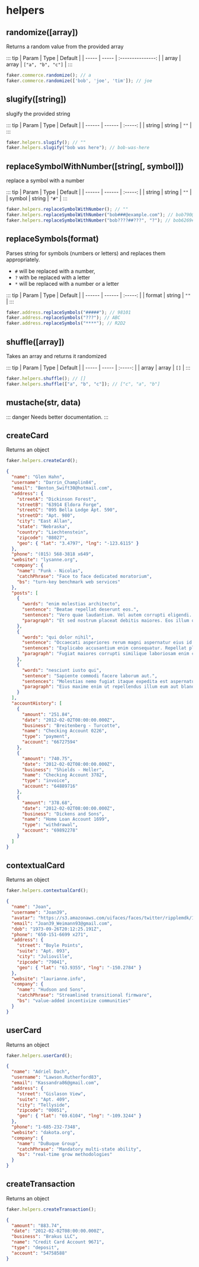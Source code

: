 # helpers

## randomize([array])

Returns a random value from the provided array

::: tip
| Param | Type  |      Default      |
| ----- | ----- | :---------------: |
| array | array | `["a", "b", "c"]` |
:::

```js
faker.commerce.randomize(); // a
faker.commerce.randomize(['bob', 'joe', 'tim']); // joe
```

## slugify([string])

slugify the provided string

::: tip
| Param  | Type   | Default |
| ------ | ------ | :-----: |
| string | string |  `""`   |
:::

```js
faker.helpers.slugify(); // ""
faker.helpers.slugify("bob was here"); // bob-was-here
```


## replaceSymbolWithNumber([string[, symbol]])

replace a symbol with a number

::: tip
| Param  | Type   | Default |
| ------ | ------ | :-----: |
| string | string |  `""`   |
| symbol | string |  `"#"`  |
:::

```js
faker.helpers.replaceSymbolWithNumber(); // ""
faker.helpers.replaceSymbolWithNumber("bob###@example.com"); // bob790@example.com 
faker.helpers.replaceSymbolWithNumber("bob????##???", "?"); // bob6269##849
```

## replaceSymbols(format)

Parses string for symbols (numbers or letters) and replaces them appropriately.

- `#` will be replaced with a number,
- `?` with be replaced with a letter
- `*` will be replaced with a number or a letter

::: tip
| Param  | Type   | Default |
| ------ | ------ | :-----: |
| format | string |  `""`   |
:::

```js
faker.address.replaceSymbols("#####"); // 98101
faker.address.replaceSymbols("???"); // ABC
faker.address.replaceSymbols("****"); // R2D2
```

## shuffle([array])

Takes an array and returns it randomized

::: tip
| Param | Type  | Default |
| ----- | ----- | :-----: |
| array | array |  `[]`   |
:::

```js
faker.helpers.shuffle(); // []
faker.helpers.shuffle(["a", "b", "c"]); // ["c", "a", "b"]
```

## mustache(str, data)

::: danger
Needs better documentation.
:::

## createCard

Returns an object

```js
faker.helpers.createCard();
```

```json
{
  "name": "Glen Hahn",
  "username": "Darrin_Champlin84",
  "email": "Benton_Swift30@hotmail.com",
  "address": {
    "streetA": "Dickinson Forest",
    "streetB": "63914 Eldora Forge",
    "streetC": "095 Bella Lodge Apt. 590",
    "streetD": "Apt. 980",
    "city": "East Allan",
    "state": "Nebraska",
    "country": "Liechtenstein",
    "zipcode": "08027",
    "geo": { "lat": "3.4797", "lng": "-123.6115" }
  },
  "phone": "(015) 568-3818 x649",
  "website": "lysanne.org",
  "company": {
    "name": "Funk - Nicolas",
    "catchPhrase": "Face to face dedicated moratorium",
    "bs": "turn-key benchmark web services"
  },
  "posts": [
    {
      "words": "enim molestias architecto",
      "sentence": "Beatae repellat deserunt eos.",
      "sentences": "Vero quae laudantium. Vel autem corrupti eligendi. Reiciendis itaque delectus deserunt ea error molestiae aperiam.",
      "paragraph": "Et sed nostrum placeat debitis maiores. Eos illum qui qui necessitatibus. Officiis a quisquam labore."
    },
    {
      "words": "qui dolor nihil",
      "sentence": "Occaecati asperiores rerum magni aspernatur eius id officiis.",
      "sentences": "Explicabo accusantium enim consequatur. Repellat placeat hic facere natus sint velit eligendi est distinctio.",
      "paragraph": "Fugiat maiores corrupti similique laboriosam enim culpa maiores velit. Distinctio consequatur illo commodi fuga quo repellendus. Nihil sequi dolor non. Nihil et blanditiis rerum cupiditate est et facilis aliquam."
    },
    {
      "words": "nesciunt iusto qui",
      "sentence": "Sapiente commodi facere laborum aut.",
      "sentences": "Molestias nemo fugiat itaque expedita est aspernatur praesentium explicabo repellat. Ea incidunt quia sint cupiditate saepe et tempora. Autem doloribus dolor eius omnis dolor. Eos laborum nesciunt iste rem placeat ut autem. Commodi error est non sapiente a.",
      "paragraph": "Eius maxime enim ut repellendus illum eum aut blanditiis. Quaerat qui omnis ab qui ipsum sint. Officiis iste neque ab qui dolor doloremque rerum quos sed."
    }
  ],
  "accountHistory": [
    {
      "amount": "251.84",
      "date": "2012-02-02T08:00:00.000Z",
      "business": "Breitenberg - Turcotte",
      "name": "Checking Account 0226",
      "type": "payment",
      "account": "66727594"
    },
    {
      "amount": "740.75",
      "date": "2012-02-02T08:00:00.000Z",
      "business": "Shields - Heller",
      "name": "Checking Account 3782",
      "type": "invoice",
      "account": "64889716"
    },
    {
      "amount": "378.68",
      "date": "2012-02-02T08:00:00.000Z",
      "business": "Dickens and Sons",
      "name": "Home Loan Account 1699",
      "type": "withdrawal",
      "account": "69892278"
    }
  ]
}
```

## contextualCard

Returns an object

```js
faker.helpers.contextualCard();
```

```json
{
  "name": "Joan",
  "username": "Joan39",
  "avatar": "https://s3.amazonaws.com/uifaces/faces/twitter/ripplemdk/128.jpg",
  "email": "Joan39_Weimann93@gmail.com",
  "dob": "1973-09-26T20:12:25.191Z",
  "phone": "650-151-6699 x271",
  "address": {
    "street": "Boyle Points",
    "suite": "Apt. 093",
    "city": "Julioville",
    "zipcode": "79041",
    "geo": { "lat": "63.9355", "lng": "-150.2784" }
  },
  "website": "laurianne.info",
  "company": {
    "name": "Hudson and Sons",
    "catchPhrase": "Streamlined transitional firmware",
    "bs": "value-added incentivize communities"
  }
}
```

## userCard

Returns an object

```js
faker.helpers.userCard();
```

```json
{
  "name": "Adriel Dach",
  "username": "Lawson.Rutherford83",
  "email": "Kassandra86@gmail.com",
  "address": {
    "street": "Gislason View",
    "suite": "Apt. 409",
    "city": "Tellyside",
    "zipcode": "00051",
    "geo": { "lat": "69.6104", "lng": "-109.3244" }
  },
  "phone": "1-685-232-7348",
  "website": "dakota.org",
  "company": {
    "name": "DuBuque Group",
    "catchPhrase": "Mandatory multi-state ability",
    "bs": "real-time grow methodologies"
  }
}
```

## createTransaction

Returns an object

```js
faker.helpers.createTransaction();
```

```json
{
  "amount": "883.74",
  "date": "2012-02-02T08:00:00.000Z",
  "business": "Brakus LLC",
  "name": "Credit Card Account 9671",
  "type": "deposit",
  "account": "54758588"
}
```
